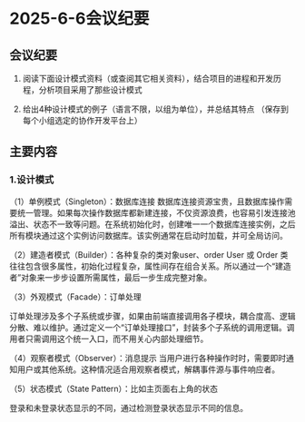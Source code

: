 # 2025-6-6会议纪要

## 会议纪要

1. 阅读下面设计模式资料（或查阅其它相关资料），结合项目的进程和开发历程，分析项目采用了那些设计模式

2. 给出4种设计模式的例子（语言不限，以组为单位），并总结其特点 （保存到每个小组选定的协作开发平台上）

## 主要内容

### 1.设计模式

（1）单例模式（Singleton）：数据库连接
数据库连接资源宝贵，且数据库操作需要统一管理。如果每次操作数据库都新建连接，不仅资源浪费，也容易引发连接池溢出、状态不一致等问题。在系统初始化时，创建唯一一个数据库连接实例，之后所有模块通过这个实例访问数据库。该实例通常在启动时加载，并可全局访问。

（2）建造者模式（Builder）：各种复杂的类对象user、order
User 或 Order 类往往包含很多属性，初始化过程复杂，属性间存在组合关系。所以通过一个“建造者”对象来一步步设置所需属性，最后一步生成完整对象。

（3）外观模式（Facade）：订单处理

订单处理涉及多个子系统或步骤，如果由前端直接调用各子模块，耦合度高、逻辑分散、难以维护。通过定义一个“订单处理接口”，封装多个子系统的调用逻辑。调用者只需调用这个统一入口，而不用关心内部处理细节。

（4）观察者模式（Observer）：消息提示
当用户进行各种操作时时，需要即时通知用户或其他系统。这种情况适合用观察者模式，解耦事件源与事件响应者。

（5）状态模式（State Pattern）：比如主页面右上角的状态

登录和未登录状态显示的不同，通过检测登录状态显示不同的信息。